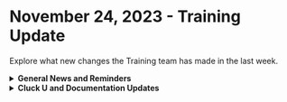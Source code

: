 # November 24, 2023 - Training Update

Explore what new changes the Training team has made in the last week.

<details>

<summary><strong>General News and Reminders</strong></summary>

* **SHOUT OUT** to all those who've successfully taken our [Broken link](broken-reference "mention")Exam, and collected your prestigious **Certified Rewster** badge in Discord. (Hint to others: It's more than just pretty flare. There's exclusive access it grants, too!)
* Express your interest in the App Platform Alpha Program by filling out the form on the [Broken link](broken-reference "mention") page.
* **Reminder about Cluck U Holiday Hours:**
  * Live Training will be unavailable from December 18th \~ January 8th for the Holidays and New Year
  * Feel free to sit by the fire, with a glass of bourbon, or a tasty eggnog and watch our videos while you wait with anticipation for our return
* Join us in our [Cluck-U Discord channel](https://discord.com/channels/936789089703845988/1121465945295167588) if you have any questions, comments, or concerns!

</details>

<details>

<summary><strong>Cluck U and Documentation Updates</strong></summary>

**New Pages**

* Added a page for the [discord-integration-setup.md](../../../documentation/configuration/integrations/individual-integration-documentation/chat/discord-integration-setup.md "mention")
* Added a page for the [jira-integration-setup.md](../../../documentation/configuration/integrations/individual-integration-documentation/documentation/jira-integration-setup.md "mention")
* Added a page for the [Broken link](broken-reference "mention")
* Added a page for [app-builder](../../../documentation/app-builder/ "mention") and how to submit your[Broken link](broken-reference "mention") to us.
* Added the [embracing-the-microsoft-minute.md](../../../documentation/configuration/integrations/individual-integration-documentation/cloud/microsoft-cloud-integration-bundle/common-issues-with-microsoft-bundle/embracing-the-microsoft-minute.md "mention") page with tips on how to take advantage of little breaks where you can find them.
* Added a page for the [view-rewst-integration-org-variables.md](../../../documentation/crates/existing-crate-documentation/view-rewst-integration-org-variables.md "mention")Crate documentation.
* Added page about [document-with-roborewsty.md](../../../documentation/automations/workflows/document-with-roborewsty.md "mention")
* Added a use case page about [efficiently-extracting-nested-data.md](../../../documentation/jinja/use-cases-and-best-practices/efficiently-extracting-nested-data.md "mention")
* Added a use case page about [customizing-psa-ticket-triggers.md](../../../documentation/automations/intro-to-triggers/use-cases-and-examples/customizing-psa-ticket-triggers.md "mention")

**Updated & Enhanced Pages**

* Updated the [Broken link](broken-reference "mention") page to include more context on what types of questions the Exam will be asking to incorporate into a study guide
* Updated the [azure-openai-integration-setup.md](../../../documentation/configuration/integrations/individual-integration-documentation/ai/openai/azure-openai-integration-setup.md "mention") page for more explicit instructions on how to craft your Base URL.
* Updated the [connectsecure-integration](../../../documentation/configuration/integrations/individual-integration-documentation/security/connectsecure-integration/ "mention") page to include reference to ConnectSecure branding.
* Updated the [organization-variables.md](../../../documentation/configuration/organization-variables.md "mention") page to explain how Use as Default works
* Updated the [rewst-actions.md](../../../documentation/automations/actions-in-rewst/rewst-actions.md "mention") page for more context and reference to usage including breaking out pages for the following categories:
  * [Broken link](broken-reference "mention")
  * [Broken link](broken-reference "mention")
  * [Broken link](broken-reference "mention")
  * [Broken link](broken-reference "mention")
  * [Broken link](broken-reference "mention")
  * [Broken link](broken-reference "mention")

</details>
